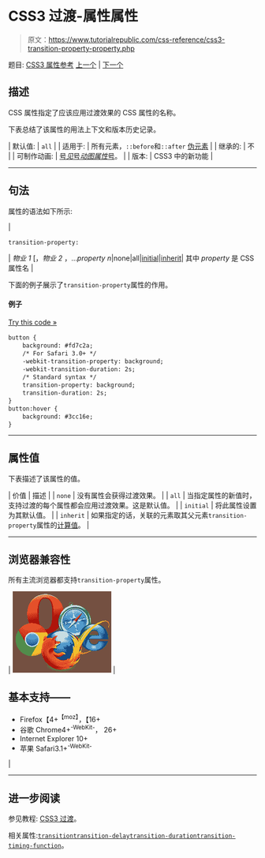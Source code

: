 # CSS3 过渡-属性属性

> 原文：<https://www.tutorialrepublic.com/css-reference/css3-transition-property-property.php>

题目: [CSS3 属性参考](css3-properties.php) [上一个](css3-transition-duration-property.php) | [下一个](css3-transition-timing-function-property.php)

## 描述

CSS 属性指定了应该应用过渡效果的 CSS 属性的名称。

下表总结了该属性的用法上下文和版本历史记录。

| 默认值: | `all` |
| 适用于: | 所有元素，`::before`和`::after` [伪元素](../css-tutorial/css-pseudo-elements.php#pseudo-elements) |
| 继承的: | 不 |
| 可制作动画: | [号*见*号*动图属性*号](css-animatable-properties.php)。 |
| 版本: | CSS3 中的新功能 |

* * *

## 句法

属性的语法如下所示:

| 

```
transition-property: 
```

 | *物业 1* [，*物业 2* ，...*property n*&#124;none&#124;all&#124;[initial](../definitions.php#initial)&#124;[inherit](../definitions.php#inherit)&#124;
其中 *property* 是 CSS 属性名 |

下面的例子展示了`transition-property`属性的作用。

#### 例子

[Try this code »](../codelab.php?topic=css3&file=transition-property-property "Try this code using online Editor")

```
button {
    background: #fd7c2a;
    /* For Safari 3.0+ */
    -webkit-transition-property: background;
    -webkit-transition-duration: 2s;
    /* Standard syntax */
    transition-property: background;
    transition-duration: 2s;
}
button:hover {
    background: #3cc16e;
}
```

* * *

## 属性值

下表描述了该属性的值。

| 价值 | 描述 |
| `none` | 没有属性会获得过渡效果。 |
| `all` | 当指定属性的新值时，支持过渡的每个属性都会应用过渡效果。这是默认值。 |
| `initial` | 将此属性设置为其默认值。 |
| `inherit` | 如果指定的话，关联的元素取其父元素`transition-property`属性的[计算值](../definitions.php#computed-value)。 |

* * *

## 浏览器兼容性

所有主流浏览器都支持`transition-property`属性。

| ![Browsers Icon](img/e9331123c77668c1832e541c2fca1002.png) | 

## 基本支持——

*   Firefox【4+<sup class="badge">【moz】</sup>，【16+
*   谷歌 Chrome4+<sup class="badge">-WebKit-</sup>， 26+
*   Internet Explorer 10+
*   苹果 Safari3.1+<sup class="badge">-WebKit-</sup>

 |

* * *

## 进一步阅读

参见教程: [CSS3 过渡](../css-tutorial/css3-transitions.php)。

相关属性:[`transition`](css3-transition-property.php)[`transition-delay`](css3-transition-delay-property.php)[`transition-duration`](css3-transition-duration-property.php)[`transition-timing-function`](css3-transition-timing-function-property.php)。